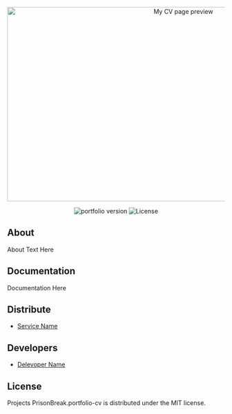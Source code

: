 <p align="center">
      <img src="https://github.com/PrisonBreak8/artur-front-end/blob/main/hero-prev.png" alt="My CV page preview" width="800" height="450">
</p>

<p align="center">
   <img src="https://img.shields.io/badge/Version-v1.0(Alpha)-brightgreen" alt="portfolio version">
   <img src="https://img.shields.io/badge/License-MIT-informational" alt="License">
</p>

## About

About Text Here

## Documentation

Documentation Here

## Distribute

- [Service Name](https://prisonbreak8.github.io/responsive-portfolio-website-Artur/responsive-portfolio-website-Artur/home.html)


## Developers

- [Delevoper Name](https://github.com/PrisonBreak8)

## License

Projects PrisonBreak.portfolio-cv is distributed under the MIT license.
